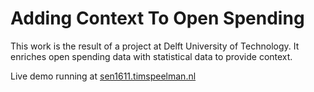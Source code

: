 # Adding Context To Open Spending

This work is the result of a project at Delft University of Technology. It enriches open spending data with statistical data to provide context.

Live demo running at [sen1611.timspeelman.nl](http://sen1611.timspeelman.nl) 
